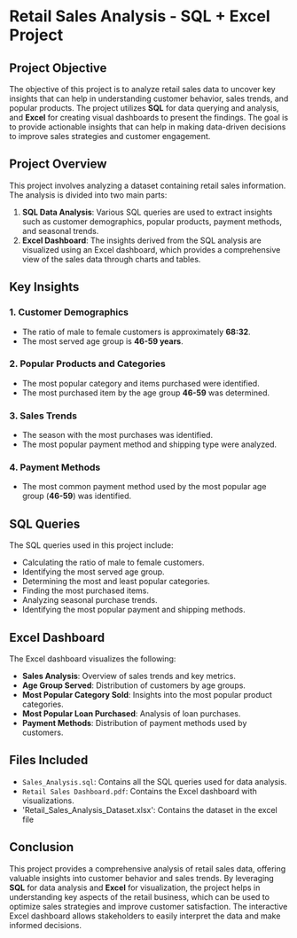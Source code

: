 # Retail Sales Analysis - SQL + Excel Project

## Project Objective
The objective of this project is to analyze retail sales data to uncover key insights that can help in understanding customer behavior, sales trends, and popular products. The project utilizes **SQL** for data querying and analysis, and **Excel** for creating visual dashboards to present the findings. The goal is to provide actionable insights that can help in making data-driven decisions to improve sales strategies and customer engagement.


## Project Overview
This project involves analyzing a dataset containing retail sales information. The analysis is divided into two main parts:

1. **SQL Data Analysis**: Various SQL queries are used to extract insights such as customer demographics, popular products, payment methods, and seasonal trends.
2. **Excel Dashboard**: The insights derived from the SQL analysis are visualized using an Excel dashboard, which provides a comprehensive view of the sales data through charts and tables.


## Key Insights
### 1. **Customer Demographics**
   - The ratio of male to female customers is approximately **68:32**.
   - The most served age group is **46-59 years**.

### 2. **Popular Products and Categories**
   - The most popular category and items purchased were identified.
   - The most purchased item by the age group **46-59** was determined.

### 3. **Sales Trends**
   - The season with the most purchases was identified.
   - The most popular payment method and shipping type were analyzed.

### 4. **Payment Methods**
   - The most common payment method used by the most popular age group (**46-59**) was identified.


## SQL Queries
The SQL queries used in this project include:
- Calculating the ratio of male to female customers.
- Identifying the most served age group.
- Determining the most and least popular categories.
- Finding the most purchased items.
- Analyzing seasonal purchase trends.
- Identifying the most popular payment and shipping methods.

## Excel Dashboard
The Excel dashboard visualizes the following:
- **Sales Analysis**: Overview of sales trends and key metrics.
- **Age Group Served**: Distribution of customers by age groups.
- **Most Popular Category Sold**: Insights into the most popular product categories.
- **Most Popular Loan Purchased**: Analysis of loan purchases.
- **Payment Methods**: Distribution of payment methods used by customers.

## Files Included
- `Sales_Analysis.sql`: Contains all the SQL queries used for data analysis.
- `Retail Sales Dashboard.pdf`: Contains the Excel dashboard with visualizations.
- 'Retail_Sales_Analysis_Dataset.xlsx': Contains the dataset in the excel file

## Conclusion
This project provides a comprehensive analysis of retail sales data, offering valuable insights into customer behavior and sales trends. By leveraging **SQL** for data analysis and **Excel** for visualization, the project helps in understanding key aspects of the retail business, which can be used to optimize sales strategies and improve customer satisfaction. The interactive Excel dashboard allows stakeholders to easily interpret the data and make informed decisions.


